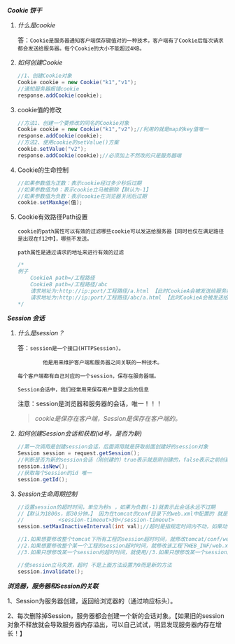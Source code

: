 ***Cookie 饼干***

1. *什么是cookie*

   答：`Cookie是服务器通知客户端保存键值对的一种技术，客户端有了Cookie后每次请求都会发送给服务器。每个Cookie的大小不能超过4KB。`

2. *如何创建Cookie*

   ```java
   //1、创建Cookie对象
   Cookie cookie = new Cookie("k1","v1");
   //通知服务器报错cookie
   response.addCookie(cookie);
   ```

3. cookie值的修改

   ```java
   //方法1、创建一个要修改的同名的Cookie对象
   Cookie cookie = new Cookie("k1","v2");//利用的就是map的key值唯一
   response.addCookie(cookie);
   //方法2、使用cookie的setValue()方案
   cookie.setValue("v2");
   response.addCookie(cookie);//必须加上不然改的只是服务器端 
   ```

4. Cookie的生命控制

   ```java
   //如果参数值为正数：表示cookie经过多少秒后过期
   //如果参数值为0：表示cookie立马被删除【默认为-1】
   //如果参数值为负数：表示cookie在浏览器关闭后过期
   cookie.setMaxAge(值);
   ```

5. Cookie有效路径Path设置 

   `cookie的path属性可以有效的过滤哪些cookie可以发送给服务器【同时也仅在满足路径是出现在f12中】，哪些不发送。`

   `path属性是通过请求的地址来进行有效的过滤`

   ```java
   /*
   例子
       CookieA path=/工程路径
       CookieB path=/工程路径/abc
       请求地址为:http://ip:port/工程路径/a.html 【此时CookieA会被发送给服务器，B不发送】
       请求地址为:http://ip:port/工程路径/abc/a.html 【此时CookieA会被发送给服务器，B也发送】
   */
   
   ```

***Session 会话***

1. *什么是session？*

   答：`session是一个接口(HTTPSession)。`

   `		他是用来维护客户端和服务器之间关联的一种技术。`		

   `每个客户端都有自己对应的一个session，保存在服务器端。`

   `Session会话中，我们经常用来保存用户登录之后的信息`

   注意：session是浏览器和服务器的会话，唯一！！！

   > *cookie是保存在客户端，Session是保存在客户端的。*

2. *如何创建Session会话和获取(id号，是否为新)*

   ```java
   //第一次调用是创建session会话，后面调用就是获取前面创建好的session对象
   Session session = request.getSession();
   //判断是否为新的session会话（刚创建的）true表示就是刚创建的，false表示之前创建的。
   session.isNew();
   //获取每个Session的id 唯一
   session.getId();
   ```

3. *Session生命周期控制*

   ```java
   //设置session的超时时间，单位为秒s ，如果为负数(-1)就表示此会话永远不过期
   //【默认为1800s，即30分钟。】 因为在tomcat的conf目录下的web.xml中配置的 就是30分钟
   //			<session-timeout>30</session-timeout>
   session.setMaxInactiveInterval(int val);//超时是指规定时间内不动，如果动了，时间重新计算
   
   //1.如果想要修改整个tomcat下所有工程的session超时时间，就修改tomcat/conf/web.xml中session时间
   //2.如果想要修改整个某一个工程的session超时时间，就修改该工程下WEB_INF/web.xml中session时间，配置和tomcat的一样
   //3.如果只想修改某一个session的超时时间，就使用//3.如果只想修改某一个session的超时时间，就使用 
   
   //使session立马失效，超时 不是上面方法设置为0而是新的方法
   session.invalidate();
   ```

***浏览器，服务器和Session的关联***

1、Session为服务器创建，返回给浏览器的（通过响应标头）。

2、每次删除掉Session，服务器都会创建一个新的会话对象。【如果旧的session对象不释放就会导致服务器内存溢出，可以自己试试，明显发现服务器内存在增长！】



